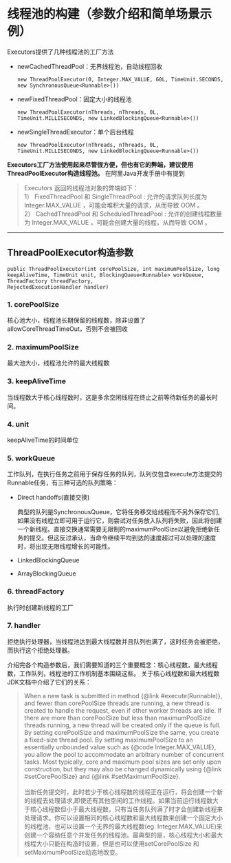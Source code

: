 # 线程池的构建（参数介绍和简单场景示例）

Executors提供了几种线程池的工厂方法
- newCachedThreadPool：无界线程池，自动线程回收

      new ThreadPoolExecutor(0, Integer.MAX_VALUE, 60L, TimeUnit.SECONDS, new SynchronousQueue<Runnable>())
- newFixedThreadPool：固定大小的线程池

      new ThreadPoolExecutor(nThreads, nThreads, 0L, TimeUnit.MILLISECONDS, new LinkedBlockingQueue<Runnable>())

- newSingleThreadExecutor：单个后台线程

      new ThreadPoolExecutor(nThreads, nThreads, 0L, TimeUnit.MILLISECONDS, new LinkedBlockingQueue<Runnable>())

**Executors工厂方法使用起来尽管很方便，但也有它的弊端，建议使用ThreadPoolExecutor构造线程池。** 在阿里Java开发手册中有提到
> Executors 返回的线程池对象的弊端如下：  
1） FixedThreadPool 和 SingleThreadPool :
允许的请求队列长度为 Integer.MAX_VALUE ，可能会堆积大量的请求，从而导致 OOM 。  
2） CachedThreadPool 和 ScheduledThreadPool :
允许的创建线程数量为 Integer.MAX_VALUE ，可能会创建大量的线程，从而导致 OOM 。  
  
---
## ThreadPoolExecutor构造参数
    public ThreadPoolExecutor(int corePoolSize, int maximumPoolSize, long keepAliveTime, TimeUnit unit, BlockingQueue<Runnable> workQueue, ThreadFactory threadFactory,
    RejectedExecutionHandler handler)

### 1. corePoolSize
核心池大小，线程池长期保留的线程数，除非设置了allowCoreThreadTimeOut，否则不会被回收
### 2. maximumPoolSize
最大池大小，线程池允许的最大线程数
### 3. keepAliveTime
当线程数大于核心线程数时，这是多余空闲线程在终止之前等待新任务的最长时间。
### 4. unit
keepAliveTime的时间单位
### 5. workQueue
工作队列，在执行任务之前用于保存任务的队列，队列仅包含execute方法提交的Runnable任务，有三种可选的队列策略：
- Direct handoffs(直接交换)

  典型的队列是SynchronousQueue，它将任务移交给线程而不另外保存它们,如果没有线程立即可用于运行它，则尝试对任务放入队列将失败，因此将创建一个新线程。直接交换通常需要无限制的maximumPoolSize以避免拒绝新任务的提交。但这反过承认，当命令继续平均到达的速度超过可以处理的速度时，将出现无限线程增长的可能性。

- LinkedBlockingQueue
- ArrayBlockingQueue

### 6. threadFactory
执行时创建新线程的工厂
### 7. handler
拒绝执行处理器，当线程池达到最大线程数并且队列也满了，这时任务会被拒绝，而执行这个拒绝处理器。

介绍完各个构造参数后，我们需要知道的三个重要概念：核心线程数，最大线程数，工作队列，线程池的工作机制基本围绕这些。
关于核心线程数和最大线程数JDK文档中介绍了它们的关系：
 > When a new task is submitted in method     {@link #execute(Runnable)},
  and fewer than corePoolSize threads are running, a new thread is
  created to handle the request, even if other worker threads are
  idle.  If there are more than corePoolSize but less than
  maximumPoolSize threads running, a new thread will be created only
  if the queue is full.  By setting corePoolSize and maximumPoolSize
  the same, you create a fixed-size thread pool. By setting
  maximumPoolSize to an essentially unbounded value such as {@code
  Integer.MAX_VALUE}, you allow the pool to accommodate an arbitrary
  number of concurrent tasks. Most typically, core and maximum pool
  sizes are set only upon construction, but they may also be changed
  dynamically using {@link #setCorePoolSize} and {@link #setMaximumPoolSize}. <br> <br>
  当新任务提交时，此时若少于核心线程数的线程正在运行，将会创建一个新的线程去处理请求,即使还有其他空闲的工作线程。如果当前运行线程数大于核心线程数但小于最大线程数，只有当任务队列满了时才会创建新线程来处理请求。你可以设置相同的核心线程数和最大线程数来创建一个固定大小的线程池，也可以设置一个无界的最大线程数(eg. Integer.MAX_VALUE)来创建一个容纳任意个并发任务的线程池。最典型的是，核心线程大小和最大线程大小只能在构造时设置，但是也可以使用setCorePoolSize 和 setMaximumPoolSize动态地改变。
